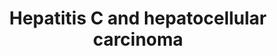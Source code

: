 ---
annotations:
- id: DOID:684
  parent: disease of cellular proliferation
  type: Disease Ontology
  value: hepatocellular carcinoma
- id: PW:0000013
  parent: disease pathway
  type: Pathway Ontology
  value: disease pathway
authors:
- Khanspers
- Jmelius
- AMTan
- Mkutmon
- Egonw
- Eweitz
communities:
- CPTAC
- Diseases
description: 'Pathway model based on hub miRNAs and their putative targets from network
  analysis. * From a set of differentially expressed genes in both chronic HCV (hepatitis
  C virus) and HCC (hepatocellular carcinoma) samples, a protein-protein network was
  constructed using STRING (http://string-db.org/) and GeneMANIA (http://genemania.org/).
  * After topological analysis and network visualization in Cytoscape, the top hub
  genes were identified. * miRNAs related to hub genes were identified using miRTarBase
  server and combined with the PPI network to constructed a miRNA-Hubgene network.  Based
  on Figure 4 from Poortahmasebi et al, How Hepatitis C Virus Leads to Hepatocellular
  Carcinoma: A Network-Based Study.   Proteins on this pathway have targeted assays
  available via the [https://assays.cancer.gov/available_assays?wp_id=WP3646 CPTAC
  Assay Portal]'
last-edited: 2021-05-11
ndex: 7490effb-8b67-11eb-9e72-0ac135e8bacf
organisms:
- Homo sapiens
redirect_from:
- /index.php/Pathway:WP3646
- /instance/WP3646
revision: null
schema-jsonld:
- '@context': https://schema.org/
  '@id': https://wikipathways.github.io/pathways/WP3646.html
  '@type': Dataset
  creator:
    '@type': Organization
    name: WikiPathways
  description: 'Pathway model based on hub miRNAs and their putative targets from
    network analysis. * From a set of differentially expressed genes in both chronic
    HCV (hepatitis C virus) and HCC (hepatocellular carcinoma) samples, a protein-protein
    network was constructed using STRING (http://string-db.org/) and GeneMANIA (http://genemania.org/).
    * After topological analysis and network visualization in Cytoscape, the top hub
    genes were identified. * miRNAs related to hub genes were identified using miRTarBase
    server and combined with the PPI network to constructed a miRNA-Hubgene network.  Based
    on Figure 4 from Poortahmasebi et al, How Hepatitis C Virus Leads to Hepatocellular
    Carcinoma: A Network-Based Study.   Proteins on this pathway have targeted assays
    available via the [https://assays.cancer.gov/available_assays?wp_id=WP3646 CPTAC
    Assay Portal]'
  keywords:
  - AKT1
  - Activation
  - Angiogenesis
  - Apoptosis
  - BCL2L1
  - BIRC3
  - BIRC5
  - BRCA1
  - CASP3
  - CASP7
  - CASP9
  - CCND1
  - CD44
  - CDKN1A
  - COL4A2
  - CTTN
  - CXCR1
  - Cell Cycle Progression
  - Cell Migration
  - Cell Proliferation
  - 'Cytoskeleton '
  - DNA Repair
  - E2F2
  - FASLG
  - FRZB
  - GRB2
  - HIF1A
  - HNF1A
  - IL6
  - IL6R
  - IL8
  - JAK1
  - JUN
  - LEF1
  - MAPK Signaling
  - MAPK14
  - MAPK3
  - MAPK8
  - MIR155
  - MIR24-1
  - MIR24-2
  - MIR34A
  - MIR744
  - MIR92A1
  - MIR92A2
  - MMP1
  - MYC
  - MYOF
  - NFKB1
  - NFKB1 Signaling
  - NOS2
  - PI3K Signaling
  - PODXL
  - PTGS2
  - PTPN11
  - RAC1
  - RRM2
  - SMAD3
  - SMAD4
  - SOS1
  - STAT3
  - TGFB1
  - TGFBR1
  - TNFSS10
  - TP53
  - UCHL1
  - VAV2
  - VEGFA
  - WNT Signaling
  license: CC0
  name: Hepatitis C and hepatocellular carcinoma
seo: CreativeWork
title: Hepatitis C and hepatocellular carcinoma
wpid: WP3646
---